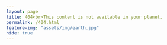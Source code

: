 ```yaml
---
layout: page
title: 404<br>This content is not available in your planet.
permalink: /404.html
feature-img: "assets/img/earth.jpg"
hide: true
---
```



